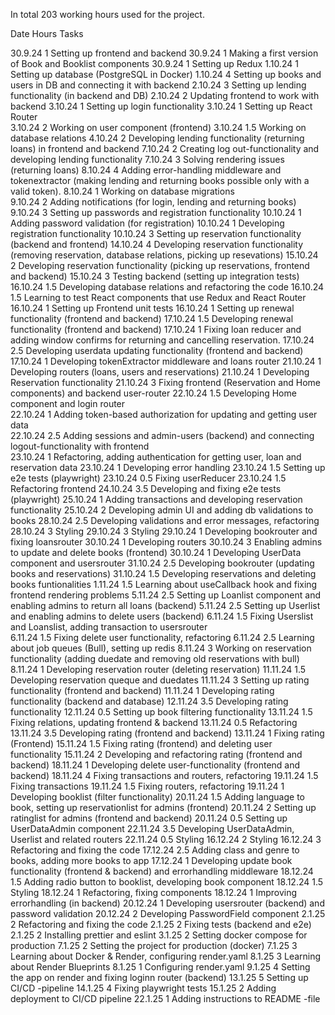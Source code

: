 In total 203 working hours used for the project. 


Date              Hours                    Tasks

30.9.24           1                        Setting up frontend and backend
30.9.24           1                        Making a first version of Book and Booklist components
30.9.24           1                        Setting up Redux
1.10.24           1                        Setting up database (PostgreSQL in Docker)
1.10.24           4                        Setting up books and users in DB and connecting it with backend
2.10.24           3                        Setting up lending functionality (in backend and DB)
2.10.24           2                        Updating frontend to work with backend 
3.10.24           1                        Setting up login functionality
3.10.24           1                        Setting up React Router  
3.10.24           2                        Working on user component (frontend) 
3.10.24           1.5                      Working on database relations
4.10.24           2                        Developing lending functionality (returning loans) in frontend and backend
7.10.24           2                        Creating log out-functionality and developing lending functionality
7.10.24           3                        Solving rendering issues (returning loans)
8.10.24           4                        Adding error-handling middleware and tokenextractor (making lending and returning books possible only with a valid token).
8.10.24           1                        Working on database migrations                       
9.10.24           2                        Adding notifications (for login, lending and returning books)
9.10.24           3                        Setting up passwords and registration functionality 
10.10.24          1                        Adding password validation (for registration)
10.10.24          1                        Developing registration functionality
10.10.24          3                        Setting up reservation functionality (backend and frontend)
14.10.24          4                        Developing reservation functionality (removing reservation, database relations, picking up resevations)
15.10.24          2                        Developing reservation functionality (picking up reservations, frontend and backend) 
15.10.24          3                        Testing backend (setting up integration tests)       
16.10.24          1.5                      Developing database relations and refactoring the code
16.10.24          1.5                      Learning to test React components that use Redux and React Router
16.10.24          1                        Setting up Frontend unit tests
16.10.24          1                        Setting up renewal functionality (frontend and backend)
17.10.24          1.5                      Developing renewal functionality (frontend and backend)
17.10.24          1                        Fixing loan reducer and adding window confirms for returning and cancelling reservation.
17.10.24          2.5                      Developing userdata updating functionality (frontend and backend)
17.10.24          1                        Developing tokenExtractor middleware and loans router
21.10.24          1                        Developing routers (loans, users and reservations)
21.10.24          1                        Developing Reservation functionality
21.10.24          3                        Fixing frontend (Reservation and Home components) and backend user-router
22.10.24          1.5                      Developing Home component and login router           
22.10.24          1                        Adding token-based authorization for updating and getting user data     
22.10.24          2.5                      Adding sessions and admin-users (backend) and connecting logout-functionality with frontend       
23.10.24          1                        Refactoring, adding authentication for getting user, loan and reservation data 
23.10.24          1                        Developing error handling
23.10.24          1.5                      Setting up e2e tests (playwright)
23.10.24          0.5                      Fixing userReducer
23.10.24          1.5                      Refactoring frontend
24.10.24          3.5                      Developing and fixing e2e tests (playwright)
25.10.24          1                        Adding transactions and developing reservation functionality
25.10.24          2                        Developing admin UI and adding db validations to books
28.10.24          2.5                      Developing validations and error messages, refactoring
28.10.24          3                        Styling
29.10.24          3                        Styling
29.10.24          1                        Developing bookrouter and fixing loansrouter
30.10.24          1                        Developing routers
30.10.24          3                        Enabling admins to update and delete books (frontend)
30.10.24          1                        Developing UserData component and usersrouter
31.10.24          2.5                      Developing bookrouter (updating books and reservations)
31.10.24          1.5                      Developing reservations and deleting books funtionalities
1.11.24           1.5                      Learning about useCallback hook and fixing frontend rendering problems 
5.11.24           2.5                      Setting up Loanlist component and enabling admins to return all loans (backend)
5.11.24           2.5                      Setting up Userlist and enabling admins to delete users (backend)
6.11.24           1.5                      Fixing Userslist and Loanslist, adding transaction to usersrouter  
6.11.24           1.5                      Fixing delete user functionality, refactoring
6.11.24           2.5                      Learning about job queues (Bull), setting up redis 
8.11.24           3                        Working on reservation functionality (adding duedate and removing old reservations with bull)
8.11.24           1                        Developing reservation router (deleting reservation)
11.11.24          1.5                      Developing reservation queque and duedates
11.11.24          3                        Setting up rating functionality (frontend and backend)
11.11.24          1                        Developing rating functionality (backend and database)
12.11.24          3.5                      Developing rating functionality
12.11.24          0.5                      Setting up book filtering functionality
13.11.24          1.5                      Fixing relations, updating frontend & backend
13.11.24          0.5                      Refactoring
13.11.24          3.5                      Developing rating (frontend and backend)
13.11.24          1                        Fixing rating (Frontend)
15.11.24          1.5                      Fixing rating (frontend) and deleting user functionality
15.11.24          2                        Developing and refactoring rating (frontend and backend)
18.11.24          1                        Developing delete user-functionality (frontend and backend)
18.11.24          4                        Fixing transactions and routers, refactoring
19.11.24          1.5                      Fixing transactions
19.11.24          1.5                      Fixing routers, refactoring
19.11.24          1                        Developing booklist (filter functionality)
20.11.24          1.5                      Adding language to book, setting up reservationlist for admins (frontend)
20.11.24          2                        Setting up ratinglist for admins (frontend and backend)
20.11.24          0.5                      Setting up UserDataAdmin component
22.11.24          3.5                      Developing UserDataAdmin, Userlist and related routers
22.11.24          0.5                      Styling
16.12.24          2                        Styling
16.12.24          3                        Refactoring and fixing the code
17.12.24          2.5                      Adding class and genre to books, adding more books to app
17.12.24          1                        Developing update book functionality (frontend & backend) and errorhandling middleware
18.12.24          1.5                      Adding radio button to booklist, developing book component
18.12.24          1.5                      Styling 
18.12.24          1                        Refactoring, fixing components
18.12.24          1                        Improving errorhandling (in backend)
20.12.24          1                        Developing usersrouter (backend) and password validation
20.12.24          2                        Developing PasswordField component
2.1.25            2                        Refactoring and fixing the code
2.1.25            2                        Fixing tests (backend and e2e)
2.1.25            2                        Installing prettier and eslint 
3.1.25            2                        Setting docker compose for production
7.1.25            2                        Setting the project for production (docker)
7.1.25            3                        Learning about Docker & Render, configuring render.yaml
8.1.25            3                        Learning about Render Blueprints
8.1.25            1                        Configuring render.yaml
9.1.25            4                        Setting the app on render and fixing loginn router (backend)
13.1.25           5                        Setting up CI/CD -pipeline
14.1.25           4                        Fixing playwright tests
15.1.25           2                        Adding deployment to CI/CD pipeline
22.1.25           1                        Adding instructions to README -file
